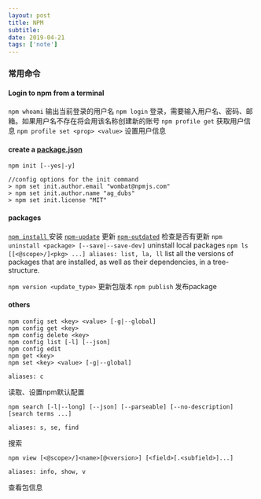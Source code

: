 ```yaml
---
layout: post
title: NPM
subtitle:
date: 2019-04-21
tags: ['note']
---
```

### 常用命令
####  Login to npm from a terminal
`npm whoami` 输出当前登录的用户名
`npm login` 登录，需要输入用户名、密码、邮箱。如果用户名不存在将会用该名称创建新的账号
`npm profile get` 获取用户信息
`npm profile set <prop> <value>` 设置用户信息

#### create a  [package.json](https://docs.npmjs.com/getting-started/using-a-package.json)
`npm init [--yes|-y]` 
```
//config options for the init command
> npm set init.author.email "wombat@npmjs.com"
> npm set init.author.name "ag_dubs"
> npm set init.license "MIT"
```
#### packages
[`npm install` ](https://docs.npmjs.com/cli/install) 安装
[`npm-update`](https://docs.npmjs.com/cli/update) 更新
[`npm-outdated`](https://docs.npmjs.com/cli/outdated) 检查是否有更新
`npm uninstall <package> [--save|--save-dev]` uninstall local packages
`npm ls [[<@scope>/]<pkg> ...] aliases: list, la, ll` list all the versions of packages that are installed, as well as their dependencies, in a tree-structure.

`npm version <update_type>` 更新包版本
`npm publish` 发布package

#### others
```
npm config set <key> <value> [-g|--global]
npm config get <key>
npm config delete <key>
npm config list [-l] [--json]
npm config edit
npm get <key>
npm set <key> <value> [-g|--global]

aliases: c
```
读取、设置npm默认配置
```
npm search [-l|--long] [--json] [--parseable] [--no-description] [search terms ...]

aliases: s, se, find
```
搜索
```
npm view [<@scope>/]<name>[@<version>] [<field>[.<subfield>]...]

aliases: info, show, v
```
查看包信息